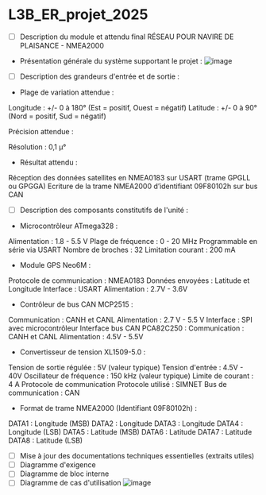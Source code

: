 # L3B_ER_projet_2025

- [ ] Description du module et attendu final
 RÉSEAU POUR NAVIRE DE PLAISANCE - NMEA2000
- Présentation générale du système supportant le projet : 
![image](https://github.com/user-attachments/assets/eb1aaab5-a327-41bb-a704-3360e9b9ff27)

- [ ] Description des grandeurs d'entrée et de sortie :
   
- Plage de variation attendue :

Longitude : +/- 0 à 180° (Est = positif, Ouest = négatif)
Latitude : +/- 0 à 90° (Nord = positif, Sud = négatif)

Précision attendue :

Résolution : 0,1 µ°

- Résultat attendu :

Réception des données satellites en NMEA0183 sur USART (trame GPGLL ou GPGGA)
Ecriture de la trame NMEA2000 d’identifiant 09F80102h sur bus CAN

- [ ] Description des composants constitutifs de l'unité :
  
- Microcontrôleur ATmega328 :

Alimentation : 1.8 - 5.5 V
Plage de fréquence : 0 - 20 MHz
Programmable en série via USART
Nombre de broches : 32
Limitation courant : 200 mA

- Module GPS Neo6M :

Protocole de communication : NMEA0183
Données envoyées : Latitude et Longitude
Interface : USART
Alimentation : 2.7V - 3.6V

- Contrôleur de bus CAN MCP2515 :

Communication : CANH et CANL
Alimentation : 2.7 V - 5.5 V
Interface : SPI avec microcontrôleur
Interface bus CAN PCA82C250 :
Communication : CANH et CANL
Alimentation : 4.5V - 5.5V

- Convertisseur de tension XL1509-5.0 :

Tension de sortie régulée : 5V (valeur typique)
Tension d'entrée : 4.5V - 40V
Oscillateur de fréquence : 150 kHz (valeur typique)
Limite de courant : 4 A
Protocole de communication
Protocole utilisé : SIMNET
Bus de communication : CAN

- Format de trame NMEA2000 (Identifiant 09F80102h) :

DATA1 : Longitude (MSB)
DATA2 : Longitude
DATA3 : Longitude
DATA4 : Longitude (LSB)
DATA5 : Latitude (MSB)
DATA6 : Latitude
DATA7 : Latitude
DATA8 : Latitude (LSB)

- [ ] Mise à jour des documentations techniques essentielles (extraits utiles)
- [ ] Diagramme d'exigence
- [ ] Diagramme de bloc interne
- [ ] Diagramme de cas d'utilisation
![image](https://github.com/user-attachments/assets/57e4b718-a6c9-4e45-8e93-19d325f6bf5b)
